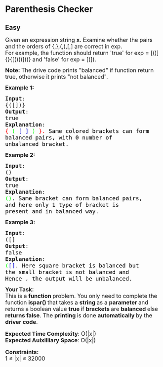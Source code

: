 # Parenthesis Checker
## Easy
<div class="problems_problem_content__Xm_eO"><p><span style="font-size:18px">Given an expression string <strong>x</strong>. Examine whether the pairs and the orders of {,},(,),[,] are correct in exp.<br>
For example, the function should return 'true' for exp = [()]{}{[()()]()} and 'false' for exp = [(]).</span></p>

<p><strong><span style="font-size:18px">Note: </span></strong><span style="font-size:18px">The drive code prints "balanced" if function return true, otherwise it prints "not balanced".</span></p>

<p><span style="font-size:18px"><strong>Example 1:</strong></span></p>

<pre><span style="font-size:18px"><strong>Input</strong>:
{([])}
<strong>Output</strong>: 
true
<strong>Explanation</strong>: 
<span style="color: rgb(255, 0, 0); --darkreader-inline-color:#ff1c1b;" data-darkreader-inline-color="">{</span> <span style="color: rgb(0, 255, 0); --darkreader-inline-color:#2aff26;" data-darkreader-inline-color="">(</span> <span style="color: rgb(0, 0, 205); --darkreader-inline-color:#64abff;" data-darkreader-inline-color="">[</span> <span style="color: rgb(0, 0, 205); --darkreader-inline-color:#64abff;" data-darkreader-inline-color="">]</span> <span style="color: rgb(0, 255, 0); --darkreader-inline-color:#2aff26;" data-darkreader-inline-color="">)</span> <span style="color: rgb(255, 0, 0); --darkreader-inline-color:#ff1c1b;" data-darkreader-inline-color="">}.&nbsp;</span><span style="color: rgb(0, 0, 0); --darkreader-inline-color:#ffffff;" data-darkreader-inline-color="">Same colored brackets can form 
balanced pairs, with 0 number of 
unbalanced bracket.</span>
</span></pre>

<p><span style="font-size:18px"><strong>Example 2:</strong></span></p>

<pre><span style="font-size:18px"><strong>Input</strong>: 
()
<strong>Output</strong>: 
true
<strong>Explanation</strong>: 
<span style="color: rgb(0, 255, 0); --darkreader-inline-color:#2aff26;" data-darkreader-inline-color="">()</span><span style="color: rgb(0, 0, 0); --darkreader-inline-color:#ffffff;" data-darkreader-inline-color="">. Same bracket can form balanced pairs, 
and here only 1 type of bracket is 
present and in balanced way.</span></span>
</pre>

<p><span style="font-size:18px"><strong>Example 3:</strong></span></p>

<pre><span style="font-size:18px"><strong>Input</strong>: 
([]
<strong>Output</strong>: 
false
<strong>Explanation</strong>: 
<span style="color: rgb(0, 255, 0); --darkreader-inline-color:#2aff26;" data-darkreader-inline-color="">(</span><span style="color: rgb(0, 0, 205); --darkreader-inline-color:#64abff;" data-darkreader-inline-color="">[]</span>.<span style="color: rgb(0, 0, 0); --darkreader-inline-color:#ffffff;" data-darkreader-inline-color=""> Here square bracket is balanced but 
the small bracket is not balanced and 
Hence , the output will be unbalanced.</span></span></pre>

<p><span style="font-size:18px"><strong>Your Task:</strong><br>
This is a <strong>function </strong>problem. You only need to complete the function <strong>ispar()&nbsp;</strong>that takes a&nbsp;<strong>string </strong>as a&nbsp;<strong>parameter </strong>and returns a boolean value&nbsp;<strong>true </strong>if <strong>brackets </strong>are <strong>balanced </strong>else <strong>returns false</strong>. The <strong>printing </strong>is done <strong>automatically </strong>by the <strong>driver code</strong>.</span><br>
<br>
<span style="font-size:18px"><strong>Expected Time Complexity</strong>: O(|x|)<br>
<strong>Expected Auixilliary Space</strong>: O(|x|)</span><br>
<br>
<span style="font-size:18px"><strong>Constraints:</strong><br>
1 ≤ |x| ≤ </span><span style="font-size:18px">32000</span></p>

<p>&nbsp;</p>
</div>